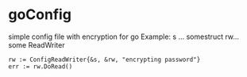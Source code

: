 # goConfig
simple config file with encryption for go
Example:
    s ... somestruct
    rw... some ReadWriter

    rw := ConfigReadWriter{&s, &rw, "encrypting password"}
	err := rw.DoRead()
